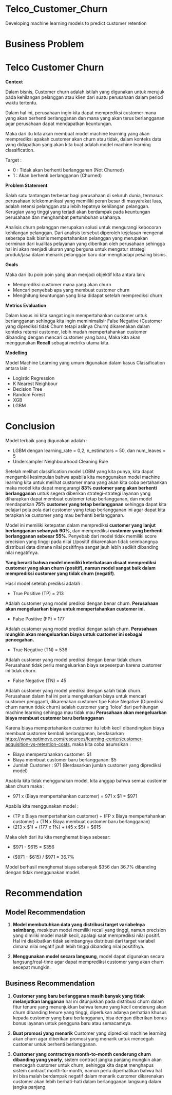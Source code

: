 # Telco_Customer_Churn
Developing machine learning models to predict customer retention

# Business Problem
# Telco Customer Churn
**Context**

Dalam bisnis, Customer churn adalah istilah yang digunakan untuk merujuk pada kehilangan pelanggan atau klien dari suatu perusahaan dalam period waktu tertentu.

Dalam hal ini, perusahaan ingin kita dapat memprediksi customer mana yang akan berhenti berlangganan dan mana yang akan terus berlangganan agar perusahaan dapat mendapatkan keuntungan.

Maka dari itu kita akan membuat model machine learning yang akan memprediksi apakah customer akan churn atau tidak, dalam konteks data yang didapatkan yang akan kita buat adalah model machine learning classification.

Target :

- 0 : Tidak akan berhenti berlangganan (Not Churned)
- 1 : Akan berhenti berlangganan (Churned)

**Problem Statement**

Salah satu tantangan terbesar bagi perusahaan di seluruh dunia, termasuk perusahaan telekomunikasi yang memiliki peran besar di masyarakat luas, adalah retensi pelanggan atau lebih tepatnya kehilangan pelanggan. Kerugian yang tinggi yang terjadi akan berdampak pada keuntungan perusahaan dan menghambat pertumbuhan usahanya.

Analisis churn pelanggan merupakan solusi untuk mengurangi kebocoran kehilangan pelanggan. Dari analisis tersebut diperoleh kejelasan mengenai seberapa baik bisnis mempertahankan pelanggan yang merupakan cerminan dari kualitas pelayanan yang diberikan oleh perusahaan sehingga hal ini akan menjadi ukuran yang berguna untuk mengatur strategi produk/jasa dalam menarik pelanggan baru dan menghadapi pesaing bisnis.

**Goals**

Maka dari itu poin poin yang akan menjadi objektif kita antara lain:
- Memprediksi customer mana yang akan churn
- Mencari penyebab apa yang membuat customer churn
- Menghitung keuntungan yang bisa didapat setelah memprediksi churn

**Metrics Evaluation**

Dalam kasus ini kita sangat ingin mempertahankan customer untuk berlangganan sehingga kita ingin meminimalisir False Negative (Customer yang diprediksi tidak Churn tetapi aslinya Churn) dikarenakan dalam konteks retensi customer, lebih mudah mempertahankan customer dibanding dengan mencari customer yang baru, Maka kita akan menggunakan  **Recall** sebagai metriks utama kita.

**Modelling**

Model Machine Learning yang umum digunakan dalam kasus Classification antara lain :
- Logistic Regression
- K Nearest Neighbour
- Decision Tree
- Random Forest
- XGB
- LGBM

#  Conclusion
Model terbaik yang digunakan adalah :
- LGBM dengan learning_rate = 0,2, n_estimators = 50, dan num_leaves = 5
- Undersampler Neighbourhood Cleaning Rule

Setelah melihat classification model LGBM yang kita punya, kita dapat mengambil kesimpulan bahwa apabila kita menggunakan model machine learning kita untuk melihat customer mana yang akan kita coba pertahankan maka model kita dapat mengurangi **83% customer yang akan berhenti berlangganan** untuk segera diberikan strategi-strategi layanan yang diharapkan dapat membuat customer tetap berlangganan, dan model mendapatkan **75% customer yang tetap berlangganan** sehingga dapat kita pelajari pola pola dari customer yang tetap berlangganan ini agar dapat kita terapkan ke customer yang mau berhenti berlangganan.

Model ini memiliki ketepatan dalam memprediksi **customer yang lanjut berlangganan sebanyak 90%**, dan memprediksi **customer yang berhenti berlangganan sebesar 55%**. Penyebab dari model tidak memiliki score precision yang tinggi pada nilai `1`/positif dikarenakan tidak seimbangnya distribusi data dimana nilai positifnya sangat jauh lebih sedikit dibanding nilai negatifnya. 

**Yang berarti bahwa model memiliki keterbatasan disaat memprediksi customer yang akan churn (positif), namun model sangat baik dalam memprediksi customer yang tidak churn (negatif)**.

Hasil model setelah prediksi adalah :
- True Positive (TP) = 213

Adalah customer yang model prediksi dengan benar churn. **Perusahaan akan mengeluarkan biaya untuk mempertahankan customer ini.**

- False Positive (FP) = 177

Adalah customer yang model prediksi dengan salah churn. **Perusahaan mungkin akan mengeluarkan biaya untuk customer ini sebagai pencegahan.**

- True Negative (TN) = 536

Adalah customer yang model prediksi dengan benar tidak churn. Perusahaan tidak perlu mengeluarkan biaya sepeserpun karena customer ini tidak churn.

- False Negative (TN) = 45

Adalah customer yang model prediksi dengan salah tidak churn. Perusahaan dalam hal ini perlu mengeluarkan biaya untuk mencari customer pengganti, dikarenakan customer tipe False Negative (Diprediksi churn namun tidak churn) adalah customer yang 'lolos' dari perhitungan machine learning sehingga mau tidak mau **Perusahaan akan mengeluarkan biaya membuat customer baru berlangganan**


Karena biaya mempertahankan customer itu lebih kecil dibandingkan biaya membuat customer kembali berlangganan, berdasarkan https://www.optimove.com/resources/learning-center/customer-acquisition-vs-retention-costs, maka kita coba asumsikan :

- Biaya mempertahankan customer: $1
- Biaya membuat customer baru berlangganan: $5
- Jumlah Customer : 971 (Berdasarkan jumlah customer yang diprediksi model)


Apabila kita tidak menggunakan model, kita anggap bahwa semua customer akan churn maka :
-  971 x (Biaya mempertahankan customer) = 971 x $1 = $971

Apabila kita menggunakan model :
- (TP x Biaya mempertahankan customer) + (FP x Biaya mempertahankan customer) + (TN x Biaya membuat customer baru berlangganan)
- (213 x $1) + (177 x 1%) + (45 x $5) = $615

Maka oleh dari itu kita menghemat biaya sebesar:
- $971 - $615 = $356

- ($971 - $615) / $971 = 36.7%

Model berhasil menghemat biaya sebanyak $356 dan 36.7% dibanding dengan tidak menggunakan model.

# Recommendation

## Model Recommendation

1. **Model membutuhkan data yang distribusi target variabelnya seimbang**, meskipun model memiliki recall yang tinggi, namun precision yang dimiliki model masih kecil, apalagi saat memprediksi nilai positif. Hal ini diakibatkan tidak seimbangnya distribusi dari target variabel dimana nilai negatif jauh lebih tinggi dibanding nilai positifnya.

2. **Menggunakan model secara langsung**, model dapat digunakan secara langsung/real-time agar dapat memprediksi customer yang akan churn secepat mungkin.

## Business Recommendation
1. **Customer yang baru berlangganan masih banyak yang tidak melanjutkan langganan** hal ini ditunjukkan pada distribusi churn dalam fitur tenure yang menunjukkan bahwa tenure yang kecil cenderung akan churn dibanding tenure yang tinggi, diperlukan adanya perhatian khusus kepada customer yang baru berlangganan, bisa dengan diberikan bonus bonus layanan untuk pengguna baru atau semacamnya.

2. **Buat promosi yang menarik** Customer yang diprediksi machine learning akan churn agar diberikan promosi yang menarik untuk mencegah customer untuk berhenti berlangganan.

3. **Customer yang contractnya month-to-month cenderung churn dibanding yang yearly**, sistem contract jangka panjang mungkin akan mencegah customer untuk churn, sehingga kita dapat menghapus sistem contract month-to-month, namun perlu diperhatikan bahwa hal ini bisa malah berdampak negatif dalam menarik customer dikarenakan customer akan lebih berhati-hati dalam berlangganan langsung dalam jangka panjang.
